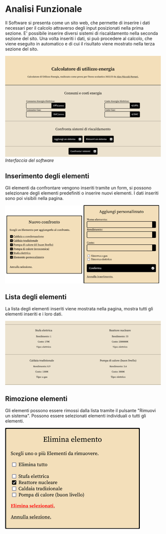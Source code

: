 # Analisi Funzionale

Il Software si presenta come un sito web, che permette di inserire i dati necessari per il calcolo attraverso degli input posizionati nella prima sezione. E' possibile inserire diversi sistemi di riscaldamento nella seconda sezione del sito. Una volta inseriti i dati, si può procedere al calcolo, che viene eseguito in automatico e di cui il risultato viene mostrato nella terza sezione del sito.

![Interfaccia del software](immagini/gui.png)
*Interfaccia del software*

## Inserimento degli elementi
Gli elementi da confrontare vengono inseriti tramite un form, si possono selezionare degli elementi predefiniti o inserire nuovi elementi. I dati inseriti sono poi visibili nella pagina.

![Inserimenti](immagini/inserimenti_combinati.png)

## Lista degli elementi

La lista degli elementi inseriti viene mostrata nella pagina, mostra tutti gli elementi inseriti e i loro dati.

![Lista degli elementi](immagini/lista_elementi.png)

## Rimozione elementi

Gli elementi possono essere rimossi dalla lista tramite il pulsante "Rimuovi un sistema". Possono essere selezionati elementi individuali o tutti gli elementi.

![Rimozione elementi](immagini/rimuovi_elementi.png)
